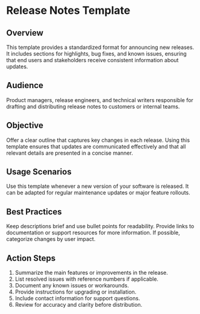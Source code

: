 # Release Notes Template

## Overview
This template provides a standardized format for announcing new releases. It includes sections for highlights, bug fixes, and known issues, ensuring that end users and stakeholders receive consistent information about updates.

## Audience
Product managers, release engineers, and technical writers responsible for drafting and distributing release notes to customers or internal teams.

## Objective
Offer a clear outline that captures key changes in each release. Using this template ensures that updates are communicated effectively and that all relevant details are presented in a concise manner.

## Usage Scenarios
Use this template whenever a new version of your software is released. It can be adapted for regular maintenance updates or major feature rollouts.

## Best Practices
Keep descriptions brief and use bullet points for readability. Provide links to documentation or support resources for more information. If possible, categorize changes by user impact.

## Action Steps
1. Summarize the main features or improvements in the release.
2. List resolved issues with reference numbers if applicable.
3. Document any known issues or workarounds.
4. Provide instructions for upgrading or installation.
5. Include contact information for support questions.
6. Review for accuracy and clarity before distribution.

